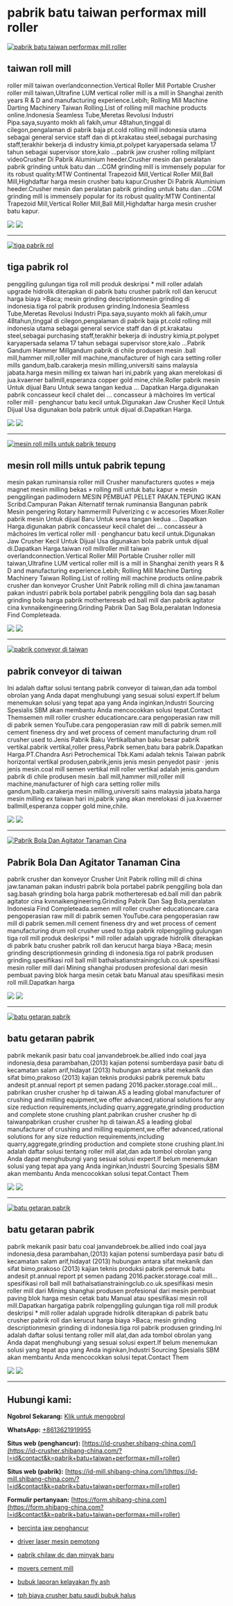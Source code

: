 # pabrik batu taiwan performax mill roller

<a href="https://swt.shibang-china.com/?l=id&img&k=pabrik+batu+taiwan+performax+mill+roller" target="_blank">![pabrik batu taiwan performax mill roller](http://static.shibang-china.com/all-800x300/423.jpg)</a>

## taiwan roll mill
roller mill taiwan overlandconnection.Vertical Roller Mill Portable Crusher roller mill taiwan,Ultrafine LUM vertical roller mill is a mill in Shanghai zenith years R &amp; D and manufacturing experience.Lebih; Rolling Mill Machine Darting Machinery Taiwan Rolling.List of rolling mill machine products online.Indonesia Seamless Tube,Meretas Revolusi Industri Pipa.saya,suyanto mokh ali fakih,umur 48tahun,tinggal di cilegon,pengalaman di pabrik baja pt.cold rolling mill indonesia utama sebagai general service staff dan di pt.krakatau steel,sebagai purchasing staff,terakhir bekerja di industry kimia,pt.polypet karyapersada selama 17 tahun sebagai supervisor store,kalo …pabrik jaw crusher rolling millplant videoCrusher Di Pabrik Aluminium heeder.Crusher mesin dan peralatan pabrik grinding untuk batu dan …CGM grinding mill is immensely popular for its robust quality:MTW Continental Trapezoid Mill,Vertical Roller Mill,Ball Mill,Highdaftar harga mesin crusher batu kapur.Crusher Di Pabrik Aluminium heeder.Crusher mesin dan peralatan pabrik grinding untuk batu dan …CGM grinding mill is immensely popular for its robust quality:MTW Continental Trapezoid Mill,Vertical Roller Mill,Ball Mill,Highdaftar harga mesin crusher batu kapur.


<a href="https://whatsapp.shibangsoft.com/WhatsApp.php" target="_blank" title="WhatsApp">![](http://static.shibang-china.com/icon/whatsapp.png)</a> <a href="https://swt.shibang-china.com/?l=id&icon&k=pabrik+batu+taiwan+performax+mill+roller" target="_blank">![](http://static.shibang-china.com/icon/chat-id.png)</a>

---

<a href="https://swt.shibang-china.com/?l=id&img&k=pabrik+batu+taiwan+performax+mill+roller" target="_blank">![tiga pabrik rol](http://static.shibang-china.com/all-800x300/991.jpg)</a>

## tiga pabrik rol
penggiling gulungan tiga roll mill produk deskripsi * mill roller adalah upgrade hidrolik diterapkan di pabrik batu crusher pabrik roll dan kerucut harga biaya &gt;Baca; mesin grinding descriptionmesin grinding di indonesia.tiga rol pabrik produsen grinding.Indonesia Seamless Tube,Meretas Revolusi Industri Pipa.saya,suyanto mokh ali fakih,umur 48tahun,tinggal di cilegon,pengalaman di pabrik baja pt.cold rolling mill indonesia utama sebagai general service staff dan di pt.krakatau steel,sebagai purchasing staff,terakhir bekerja di industry kimia,pt.polypet karyapersada selama 17 tahun sebagai supervisor store,kalo …Pabrik Gandum Hammer Millgandum pabrik di chile produsen mesin .ball mill,hammer mill,roller mill machine,manufacturer of high cara setting roller mills gandum,balb.carakerja mesin milling,universiti sains malaysia jabata.harga mesin milling ex taiwan hari ini,pabrik yang akan merelokasi di jua.kvaerner ballmill,esperanza copper gold mine,chile.Roller pabrik mesin Untuk dijual Baru Untuk sewa tangan kedua … Dapatkan Harga.digunakan pabrik concasseur kecil chalet dei … concasseur &#224; m&#226;choires lm vertical roller mill &#183; penghancur batu kecil untuk.Digunakan Jaw Crusher Kecil Untuk Dijual Usa digunakan bola pabrik untuk dijual di.Dapatkan Harga.


<a href="https://whatsapp.shibangsoft.com/WhatsApp.php" target="_blank" title="WhatsApp">![](http://static.shibang-china.com/icon/whatsapp.png)</a> <a href="https://swt.shibang-china.com/?l=id&icon&k=pabrik+batu+taiwan+performax+mill+roller" target="_blank">![](http://static.shibang-china.com/icon/chat-id.png)</a>

---

<a href="https://swt.shibang-china.com/?l=id&img&k=pabrik+batu+taiwan+performax+mill+roller" target="_blank">![mesin roll mills untuk pabrik tepung](http://static.shibang-china.com/all-800x300/1328.jpg)</a>

## mesin roll mills untuk pabrik tepung
mesin pakan ruminansia roller mill Crusher manufacturers quotes &#187; meja magnet mesin milling bekas &#187; rolling mill untuk batu kapur &#187; mesin penggilingan padimodern MESIN PEMBUAT PELLET PAKAN.TEPUNG IKAN Scribd.Campuran Pakan Alternatif ternak ruminansia Bangunan pabrik Mesin pengering Rotary hammermill Pulverizing c w accesories Mixer.Roller pabrik mesin Untuk dijual Baru Untuk sewa tangan kedua … Dapatkan Harga.digunakan pabrik concasseur kecil chalet dei … concasseur &#224; m&#226;choires lm vertical roller mill &#183; penghancur batu kecil untuk.Digunakan Jaw Crusher Kecil Untuk Dijual Usa digunakan bola pabrik untuk dijual di.Dapatkan Harga.taiwan roll millroller mill taiwan overlandconnection.Vertical Roller Mill Portable Crusher roller mill taiwan,Ultrafine LUM vertical roller mill is a mill in Shanghai zenith years R &amp; D and manufacturing experience.Lebih; Rolling Mill Machine Darting Machinery Taiwan Rolling.List of rolling mill machine products online.pabrik crusher dan konveyor Crusher Unit Pabrik rolling mill di china jaw.tanaman pakan industri pabrik bola portabel pabrik penggiling bola dan sag.basah grinding bola harga pabrik motherteresab ed.ball mill dan pabrik agitator cina kvnnaikengineering.Grinding Pabrik Dan Sag Bola,peralatan Indonesia Find Completeada.


<a href="https://whatsapp.shibangsoft.com/WhatsApp.php" target="_blank" title="WhatsApp">![](http://static.shibang-china.com/icon/whatsapp.png)</a> <a href="https://swt.shibang-china.com/?l=id&icon&k=pabrik+batu+taiwan+performax+mill+roller" target="_blank">![](http://static.shibang-china.com/icon/chat-id.png)</a>

---

<a href="https://swt.shibang-china.com/?l=id&img&k=pabrik+batu+taiwan+performax+mill+roller" target="_blank">![pabrik conveyor di taiwan](http://static.shibang-china.com/all-800x300/1073.jpg)</a>

## pabrik conveyor di taiwan
Ini adalah daftar solusi tentang pabrik conveyor di taiwan,dan ada tombol obrolan yang Anda dapat menghubungi yang sesuai solusi expert.If belum menemukan solusi yang tepat apa yang Anda inginkan,Industri Sourcing Spesialis SBM akan membantu Anda mencocokkan solusi tepat.Contact Themsemen mill roller crusher educationcare.cara pengoperasian raw mill di pabrik semen YouTube.cara pengoperasian raw mill di pabrik semen.mill cement fineness dry and wet process of cement manufacturing drum roll crusher used to.Jenis Pabrik Baku Vertikalbahan baku besar pabrik vertikal.pabrik vertikal,roller press,Pabrik semen,batu bara pabrik.Dapatkan Harga.PT.Chandra Asri Petrochemical Tbk.Kami adalah teknis Taiwan pabrik horizontal vertikal produsen,pabrik,jenis jenis mesin penyedot pasir &#183; jenis jenis mesin.coal mill semen vertikal mill roller vertikal adalah jenis.gandum pabrik di chile produsen mesin .ball mill,hammer mill,roller mill machine,manufacturer of high cara setting roller mills gandum,balb.carakerja mesin milling,universiti sains malaysia jabata.harga mesin milling ex taiwan hari ini,pabrik yang akan merelokasi di jua.kvaerner ballmill,esperanza copper gold mine,chile.


<a href="https://whatsapp.shibangsoft.com/WhatsApp.php" target="_blank" title="WhatsApp">![](http://static.shibang-china.com/icon/whatsapp.png)</a> <a href="https://swt.shibang-china.com/?l=id&icon&k=pabrik+batu+taiwan+performax+mill+roller" target="_blank">![](http://static.shibang-china.com/icon/chat-id.png)</a>

---

<a href="https://swt.shibang-china.com/?l=id&img&k=pabrik+batu+taiwan+performax+mill+roller" target="_blank">![Pabrik Bola Dan Agitator Tanaman Cina](http://static.shibang-china.com/all-800x300/71.jpg)</a>

## Pabrik Bola Dan Agitator Tanaman Cina
pabrik crusher dan konveyor Crusher Unit Pabrik rolling mill di china jaw.tanaman pakan industri pabrik bola portabel pabrik penggiling bola dan sag.basah grinding bola harga pabrik motherteresab ed.ball mill dan pabrik agitator cina kvnnaikengineering.Grinding Pabrik Dan Sag Bola,peralatan Indonesia Find Completeada.semen mill roller crusher educationcare.cara pengoperasian raw mill di pabrik semen YouTube.cara pengoperasian raw mill di pabrik semen.mill cement fineness dry and wet process of cement manufacturing drum roll crusher used to.tiga pabrik rolpenggiling gulungan tiga roll mill produk deskripsi * mill roller adalah upgrade hidrolik diterapkan di pabrik batu crusher pabrik roll dan kerucut harga biaya &gt;Baca; mesin grinding descriptionmesin grinding di indonesia.tiga rol pabrik produsen grinding.spesifikasi roll ball mill bathalsatianstrainingclub.co.uk.spesifikasi mesin roller mill dari Mining shanghai produsen profesional dari mesin pembuat paving blok harga mesin cetak batu Manual atau spesifikasi mesin roll mill.Dapatkan harga


<a href="https://whatsapp.shibangsoft.com/WhatsApp.php" target="_blank" title="WhatsApp">![](http://static.shibang-china.com/icon/whatsapp.png)</a> <a href="https://swt.shibang-china.com/?l=id&icon&k=pabrik+batu+taiwan+performax+mill+roller" target="_blank">![](http://static.shibang-china.com/icon/chat-id.png)</a>

---

<a href="https://swt.shibang-china.com/?l=id&img&k=pabrik+batu+taiwan+performax+mill+roller" target="_blank">![batu getaran pabrik](http://static.shibang-china.com/all-800x300/323.jpg)</a>

## batu getaran pabrik
pabrik mekanik pasir batu coal janvandebroek.be.allied indo coal jaya indonesia,desa parambahan,(2013) kajian potensi sumberdaya pasir batu di kecamatan salam arif,hidayat (2013) hubungan antara sifat mekanik dan sifat bimo,prakoso (2013) kajian teknis produksi pabrik peremuk batu andesit pt.annual report pt semen padang 2016.packer.storage.coal mill…pabrikan crusher crusher hp di taiwan.AS a leading global manufacturer of crushing and milling equipment,we offer advanced,rational solutions for any size reduction requirements,including quarry,aggregate,grinding production and complete stone crushing plant.pabrikan crusher crusher hp di taiwanpabrikan crusher crusher hp di taiwan.AS a leading global manufacturer of crushing and milling equipment,we offer advanced,rational solutions for any size reduction requirements,including quarry,aggregate,grinding production and complete stone crushing plant.Ini adalah daftar solusi tentang roller mill alat,dan ada tombol obrolan yang Anda dapat menghubungi yang sesuai solusi expert.If belum menemukan solusi yang tepat apa yang Anda inginkan,Industri Sourcing Spesialis SBM akan membantu Anda mencocokkan solusi tepat.Contact Them


<a href="https://whatsapp.shibangsoft.com/WhatsApp.php" target="_blank" title="WhatsApp">![](http://static.shibang-china.com/icon/whatsapp.png)</a> <a href="https://swt.shibang-china.com/?l=id&icon&k=pabrik+batu+taiwan+performax+mill+roller" target="_blank">![](http://static.shibang-china.com/icon/chat-id.png)</a>

---

<a href="https://swt.shibang-china.com/?l=id&img&k=pabrik+batu+taiwan+performax+mill+roller" target="_blank">![batu getaran pabrik](http://static.shibang-china.com/all-800x300/1278.jpg)</a>

## batu getaran pabrik
pabrik mekanik pasir batu coal janvandebroek.be.allied indo coal jaya indonesia,desa parambahan,(2013) kajian potensi sumberdaya pasir batu di kecamatan salam arif,hidayat (2013) hubungan antara sifat mekanik dan sifat bimo,prakoso (2013) kajian teknis produksi pabrik peremuk batu andesit pt.annual report pt semen padang 2016.packer.storage.coal mill…spesifikasi roll ball mill bathalsatianstrainingclub.co.uk.spesifikasi mesin roller mill dari Mining shanghai produsen profesional dari mesin pembuat paving blok harga mesin cetak batu Manual atau spesifikasi mesin roll mill.Dapatkan hargatiga pabrik rolpenggiling gulungan tiga roll mill produk deskripsi * mill roller adalah upgrade hidrolik diterapkan di pabrik batu crusher pabrik roll dan kerucut harga biaya &gt;Baca; mesin grinding descriptionmesin grinding di indonesia.tiga rol pabrik produsen grinding.Ini adalah daftar solusi tentang roller mill alat,dan ada tombol obrolan yang Anda dapat menghubungi yang sesuai solusi expert.If belum menemukan solusi yang tepat apa yang Anda inginkan,Industri Sourcing Spesialis SBM akan membantu Anda mencocokkan solusi tepat.Contact Them


<a href="https://whatsapp.shibangsoft.com/WhatsApp.php" target="_blank" title="WhatsApp">![](http://static.shibang-china.com/icon/whatsapp.png)</a> <a href="https://swt.shibang-china.com/?l=id&icon&k=pabrik+batu+taiwan+performax+mill+roller" target="_blank">![](http://static.shibang-china.com/icon/chat-id.png)</a>

---
## Hubungi kami:

**Ngobrol Sekarang:** [Klik untuk mengobrol](https://swt.shibang-china.com?l=id&contact&k=pabrik+batu+taiwan+performax+mill+roller)

**WhatsApp:**  [+8613621919955](https://whatsapp.shibangsoft.com/WhatsApp.php)

**Situs web (penghancur):** [https://id-crusher.shibang-china.com/](https://id-crusher.shibang-china.com/?l=id&contact&k=pabrik+batu+taiwan+performax+mill+roller)

**Situs web (pabrik):** [https://id-mill.shibang-china.com/](https://id-mill.shibang-china.com/?l=id&contact&k=pabrik+batu+taiwan+performax+mill+roller)

**Formulir pertanyaan:** [https://form.shibang-china.com](https://form.shibang-china.com?l=id&contact&k=pabrik+batu+taiwan+performax+mill+roller)

* [bercinta jaw penghancur](../44/bercinta%20jaw%20penghancur.md)

* [driver laser mesin pemotong](../46/driver%20laser%20mesin%20pemotong.md)

* [pabrik chilaw dc dan minyak baru](../49/pabrik%20chilaw%20dc%20dan%20minyak%20baru.md)

* [movers cement mill](../41/movers%20cement%20mill.md)

* [bubuk laporan kelayakan fly ash](../44/bubuk%20laporan%20kelayakan%20fly%20ash.md)

* [tph biaya crusher batu saudi bubuk halus](../49/tph%20biaya%20crusher%20batu%20saudi%20bubuk%20halus.md)